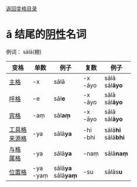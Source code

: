 [返回变格目录](summary.md)

# ā 结尾的[阴性](feminine.md)名词

例词： sālā(棚)

| 变格 | 单数 | 例子 |复数 | 例子 |
| --- | ----- | ------ |---- | ---- |
| [主格](nom.md) | -x | sālā |-x<br>-āyo  |sālā<br>sāl**āyo** |
| [呼格](voc.md) |-e  | sāl**e** |-x<br>-āyo  |sālā<br>sāl**āyo**  |
| [宾格](acc.md) | -aṃ |sāl**aṃ**  |-x<br>-āyo  |sālā<br>sāl**āyo**  |
| [工具格](instr.md) <br>[来源格](abl.md)|-ya |sālā**ya**  |-hi<br>-bhi  |sālā**hi**<br>sālā**bhi**  |
|[与格](dat.md)<br> [属格](gen.md) |-ya  |sālā**ya**  |-naṃ  |sālā**naṃ**  |
| [位置格](loc.md) |-ya<br>-yaṃ  |sālā**ya**<br>sālā**yaṃ**  |-su  |sālās**u**  |